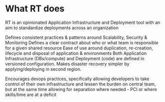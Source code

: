# What RT does
RT is an opinionated Application Infrastructure and Deployment tool with an aim to standardize deployments across an organization

Defines consistent practices & patterns around Scalability, Security & Monitoring
Defines a clear contract about who or what team is responsible for a given shared resource
Ease of use around duplication, re-creation, lifecycle and disposal of application & environments
Both Application Infrastructure (DBs/compute) and Deployment (code) are defined in versioned configuration.
Makes disaster recovery simpler by applying/deploying in second region.

Encourages devops practices, specifically allowing developers to take control of their own infrastructure and lessen the burden on central team, but at the same time allowing for separation where needed - PCI or where skills/time are at a deficit
